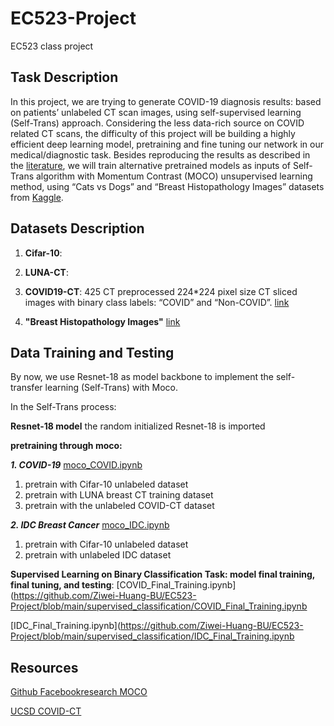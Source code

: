 # EC523-Project
EC523 class project


## Task Description
In this project, we are trying to generate COVID-19 diagnosis results: based on patients’ unlabeled CT scan images, using self-supervised learning (Self-Trans) approach. Considering the less data-rich source on COVID related CT scans, the difficulty of this project will be building a highly efficient deep learning model, pretraining and fine tuning our network in our medical/diagnostic task. Besides reproducing the results as described in the [literature](https://www.medrxiv.org/content/10.1101/2020.04.13.20063941v1), we will train alternative pretrained models as inputs of Self-Trans algorithm with Momentum Contrast (MOCO) unsupervised learning method, using “Cats vs Dogs” and “Breast Histopathology Images” datasets from [Kaggle](https://www.kaggle.com/). 


## Datasets Description

1. **Cifar-10**: 

2. **LUNA-CT**: 

3. **COVID19-CT**: 425 CT preprocessed 224*224 pixel size CT sliced images with binary class labels: “COVID” and “Non-COVID”. [link](https://github.com/UCSD-AI4H/COVID-CT/tree/master/Images-processed)

4. **"Breast Histopathology Images"** [link](https://www.kaggle.com/code/paultimothymooney/predict-idc-in-breast-cancer-histology-images/notebook)


## Data Training and Testing

By now, we use Resnet-18 as model backbone to implement the self-transfer learning (Self-Trans) with Moco. 

In the Self-Trans process: 

**Resnet-18 model** the random initialized Resnet-18 is imported

**pretraining through moco:** 

***1. COVID-19*** 
[moco_COVID.ipynb](https://github.com/Ziwei-Huang-BU/EC523-Project/blob/main/moco_pretrain/moco_COVID.ipynb)
1. pretrain with Cifar-10 unlabeled dataset
2. pretrain with LUNA breast CT training dataset
3. pretrain with the unlabeled COVID-CT dataset

***2. IDC Breast Cancer*** 
[moco_IDC.ipynb](https://github.com/Ziwei-Huang-BU/EC523-Project/blob/main/moco_pretrain/moco_IDC.ipynb)
1. pretrain with Cifar-10 unlabeled dataset
2. pretrain with unlabeled IDC dataset

**Supervised Learning on Binary Classification Task: model final training, final tuning, and testing**:
[COVID_Final_Training.ipynb](https://github.com/Ziwei-Huang-BU/EC523-Project/blob/main/supervised_classification/COVID_Final_Training.ipynb

[IDC_Final_Training.ipynb](https://github.com/Ziwei-Huang-BU/EC523-Project/blob/main/supervised_classification/IDC_Final_Training.ipynb


## Resources
[Github Facebookresearch MOCO](https://github.com/facebookresearch/moco)

[UCSD COVID-CT](https://github.com/UCSD-AI4H/COVID-CT)





